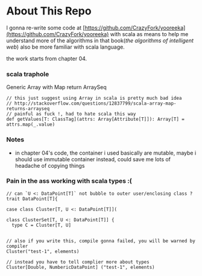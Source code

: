 # About This Repo
I gonna re-write some code at [https://github.com/CrazyFork/yooreeka](https://github.com/CrazyFork/yooreeka)
with scala as means to help me understand more of the algorithms in that book(*the algorithms of intelligent web*)
also be more familiar with scala language.

the work starts from chapter 04.



### scala traphole


Generic Array with Map return ArraySeq

    // this just suggest using Array in scala is pretty much bad idea
    // http://stackoverflow.com/questions/12837799/scala-array-map-returns-arrayseq
    // painful as fuck !, had to hate scala this way
    def getValues[T: ClassTag](attrs: Array[Attribute[T]]): Array[T] = attrs.map(_.value)



### Notes

* in chapter 04's code, the container i used basically are mutable, maybe i should use immutable
container instead, could save me lots of headache of copying things




### Pain in the ass working with scala types :(

    // can `U <: DataPoint[T]` not bubble to outer user/enclosing class ?
    trait DataPoint[T]{

    case class Cluster[T, U <: DataPoint[T]](

    class ClusterSet[T, U <: DataPoint[T]] {
      type C = Cluster[T, U]


    // also if you write this, compile gonna failed, you will be warned by compiler
    Cluster("test-1", elements) 
    
    // instead you have to tell complier more about types
    Cluster[Double, NumbericDataPoint] ("test-1", elements)






